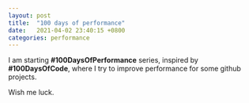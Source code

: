```yaml
---
layout: post
title:  "100 days of performance"
date:   2021-04-02 23:40:15 +0800
categories: performance
---
```


I am starting **#100DaysOfPerformance** series, inspired by **#100DaysOfCode**, where I try to improve performance 
for some github projects.

Wish me luck.
